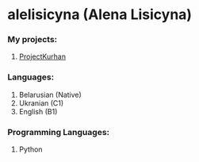 # alelisicyna (Alena Lisicyna)
### My projects:
1. [ProjectKurhan](https://projectkurhan.us)


### Languages:          
1.  Belarusian (Native)     
2.  Ukranian (C1)      
3.  English (B1)

### Programming Languages:
1. Python
